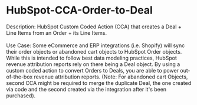 # HubSpot-CCA-Order-to-Deal
Description: HubSpot Custom Coded Action (CCA) that creates a Deal + Line Items from an Order + its Line Items. 
<br>
<br>
Use Case: Some eCommerce and ERP integrations (i.e. Shopify) will sync their order objects or abandoned cart objects to HubSpot Order objects. While this is intended to follow best data modeling practices, HubSpot revenue attribution reports rely on there being a Deal object. By using a custom coded action to convert Orders to Deals, you are able to power out-of-the-box revenue attribution reports. (Note: For abandoned cart Objects, second CCA might be required to merge the duplicate Deal, the one created via code and the second created via the integration after it's been purchased).  


